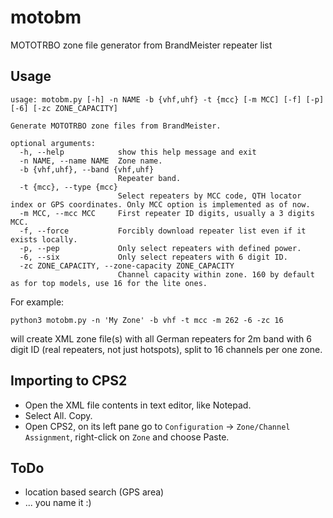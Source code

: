 # motobm
MOTOTRBO zone file generator from BrandMeister repeater list

## Usage

```
usage: motobm.py [-h] -n NAME -b {vhf,uhf} -t {mcc} [-m MCC] [-f] [-p] [-6] [-zc ZONE_CAPACITY]

Generate MOTOTRBO zone files from BrandMeister.

optional arguments:
  -h, --help            show this help message and exit
  -n NAME, --name NAME  Zone name.
  -b {vhf,uhf}, --band {vhf,uhf}
                        Repeater band.
  -t {mcc}, --type {mcc}
                        Select repeaters by MCC code, QTH locator index or GPS coordinates. Only MCC option is implemented as of now.
  -m MCC, --mcc MCC     First repeater ID digits, usually a 3 digits MCC.
  -f, --force           Forcibly download repeater list even if it exists locally.
  -p, --pep             Only select repeaters with defined power.
  -6, --six             Only select repeaters with 6 digit ID.
  -zc ZONE_CAPACITY, --zone-capacity ZONE_CAPACITY
                        Channel capacity within zone. 160 by default as for top models, use 16 for the lite ones.
```

For example: 

`python3 motobm.py -n 'My Zone' -b vhf -t mcc -m 262 -6 -zc 16`

will create XML zone file(s) with all German repeaters for 2m band with 6 digit ID (real repeaters, not just hotspots), split to 16 channels per one zone.

## Importing to CPS2

* Open the XML file contents in text editor, like Notepad.
* Select All. Copy.
* Open CPS2, on its left pane go to `Configuration` -> `Zone/Channel Assignment`, right-click on `Zone` and choose Paste.

## ToDo

* location based search (GPS area)
* ... you name it :)